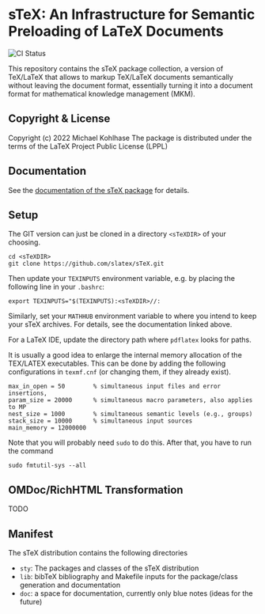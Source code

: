 sTeX: An Infrastructure for Semantic Preloading of LaTeX Documents
====
![CI Status](https://github.com/slatex/sTeX/workflows/CI/badge.svg)

This repository contains the sTeX package collection, a version of TeX/LaTeX that allows
to markup TeX/LaTeX documents semantically without leaving the document format,
essentially turning it into a document format for mathematical knowledge management (MKM).

## Copyright & License
Copyright (c) 2022 Michael Kohlhase
The package is distributed under the terms of the LaTeX Project Public License (LPPL)

## Documentation
See the
[documentation of the sTeX package](https://github.com/slatex/sTeX/blob/main/doc/stex.pdf)
for details.

## Setup

The GIT version can just be cloned in a directory `<sTeXDIR>` of your choosing. 
```
cd <sTeXDIR>
git clone https://github.com/slatex/sTeX.git
```
Then update your  `TEXINPUTS` environment variable, e.g. by placing the following line in your `.bashrc`:
```
export TEXINPUTS="$(TEXINPUTS):<sTeXDIR>//:
```

Similarly, set your `MATHHUB` environment variable to where you intend to keep your sTeX archives. For details, see the documentation linked above.

For a LaTeX IDE, update the directory path where `pdflatex` looks for paths. 

It is usually a good idea to enlarge the internal memory allocation of the TEX/LATEX executables. This can be done by adding the following configurations in `texmf.cnf` (or changing them, if they already exist). 
```
max_in_open = 50        % simultaneous input files and error insertions, 
param_size = 20000      % simultaneous macro parameters, also applies to MP
nest_size = 1000        % simultaneous semantic levels (e.g., groups)
stack_size = 10000      % simultaneous input sources
main_memory = 12000000
```
Note that you will probably need `sudo` to do this. After that, you have to run the command 
```
sudo fmtutil-sys --all
```

## OMDoc/RichHTML Transformation 

TODO

## Manifest
The sTeX distribution contains the following directories
* `sty`: The packages and classes of the sTeX distribution
* `lib`: bibTeX bibliography and Makefile inputs for the package/class generation and documentation
* `doc`: a space for documentation, currently only blue notes (ideas for the future)

